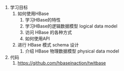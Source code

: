 

1. 学习目标
    1. 如何使用HBase
        1. 学习HBase的特性
        2. 学习HBase的逻辑数据模型 logical data model
        3. 访问 HBase 的各种方式
        4. 如何使用API
    2. 进行 HBase 模式 schema 设计
        1. 介绍 HBase 物理数据模型 physical data model
2. 代码
    1. https://github.com/hbaseinaction/twitbase